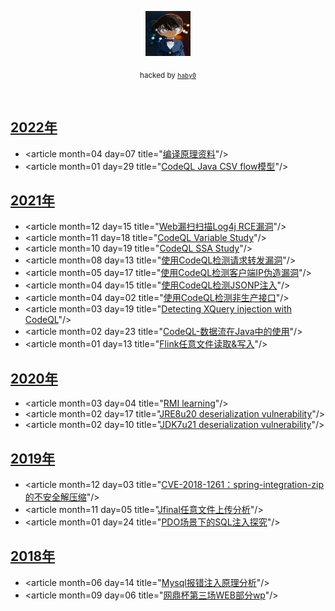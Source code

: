 <p align="center">
  <a href="https://github.com/haby0/mark/">
    <img src="haby0.jpg" alt="haby0 logo" width=72 height=72>
  </a>
  <p align="center">
    <sub>hacked by <a href="https://github.com/haby0/"><code>haby0</code></sub>
  </p>
</p>

<br>

## [2022年](articles/2022/)
- &lt;article month=04 day=07 title=&quot;[编译原理资料](articles/2022/编译原理资料.md)&quot;/&gt;
- &lt;article month=01 day=29 title=&quot;[CodeQL Java CSV flow模型](articles/2022/CodeQL%20Java%20CSV%20flow模型.md)&quot;/&gt;

## [2021年](articles/2021/)
- &lt;article month=12 day=15 title=&quot;[Web漏扫扫描Log4j RCE漏洞](articles/2021/Web漏扫扫描Log4j%20RCE漏洞.md)&quot;/&gt;
- &lt;article month=11 day=18 title=&quot;[CodeQL Variable Study](articles/2021/CodeQL%20Variable%20Study.md)&quot;/&gt;
- &lt;article month=10 day=19 title=&quot;[CodeQL SSA Study](articles/2021/CodeQL%20SSA%20Study.md)&quot;/&gt;
- &lt;article month=08 day=13 title=&quot;[使用CodeQL检测请求转发漏洞](articles/2021/使用CodeQL检测请求转发漏洞.md)&quot;/&gt;
- &lt;article month=05 day=17 title=&quot;[使用CodeQL检测客户端IP伪造漏洞](articles/2021/使用CodeQL检测客户端IP伪造漏洞.md)&quot;/&gt;
- &lt;article month=04 day=15 title=&quot;[使用CodeQL检测JSONP注入](articles/2021/使用CodeQL检测JSONP注入.md)&quot;/&gt;
- &lt;article month=04 day=02 title=&quot;[使用CodeQL检测非生产接口](articles/2021/使用CodeQL检测非生产接口.md)&quot;/&gt;
- &lt;article month=03 day=19 title=&quot;[Detecting XQuery injection with CodeQL](articles/2021/Detecting%20XQuery%20injection%20with%20CodeQL.md)&quot;/&gt;
- &lt;article month=02 day=23 title=&quot;[CodeQL-数据流在Java中的使用](articles/2021/CodeQL-数据流在Java中的使用.md)&quot;/&gt;
- &lt;article month=01 day=13 title=&quot;[Flink任意文件读取&写入](articles/2021/Flink%20任意文件读取和写入.md)&quot;/&gt;

## [2020年](articles/2020/)
- &lt;article month=03 day=04 title=&quot;[RMI learning](articles/2020/RMI-learning.md)&quot;/&gt;
- &lt;article month=02 day=17 title=&quot;[JRE8u20 deserialization vulnerability](articles/2020/JRE8u20-deserialization-vulnerability.md)&quot;/&gt;
- &lt;article month=02 day=10 title=&quot;[JDK7u21 deserialization vulnerability](articles/2020/JDK7u21-deserialization-vulnerability.md)&quot;/&gt;


## [2019年](articles/2019/)
- &lt;article month=12 day=03 title=&quot;[CVE-2018-1261：spring-integration-zip的不安全解压缩](articles/2019/CVE-2018-1261-Unsafe-Unzip-with-spring-integration-zip.md)&quot;/&gt;
- &lt;article month=11 day=05 title=&quot;[Jfinal任意文件上传分析](articles/2019/Jfinal-arbitrary-file-upload-analysis.md)&quot;/&gt;
- &lt;article month=01 day=24 title=&quot;[PDO场景下的SQL注入探究](articles/2019/Research-on-SQL-Injection-in-PDO-Scene.md)&quot;/&gt;


## [2018年](articles/2018/)

- &lt;article month=06 day=14 title=&quot;[Mysql报错注入原理分析](articles/2018/Analysis-of-MySQL's-error-injection-principle.md)&quot;/&gt;
- &lt;article month=09 day=06 title=&quot;[网鼎杯第三场WEB部分wp](articles/2018/Net-Ding-Cup-third-game-WEB-part-wp.md)&quot;/&gt;
